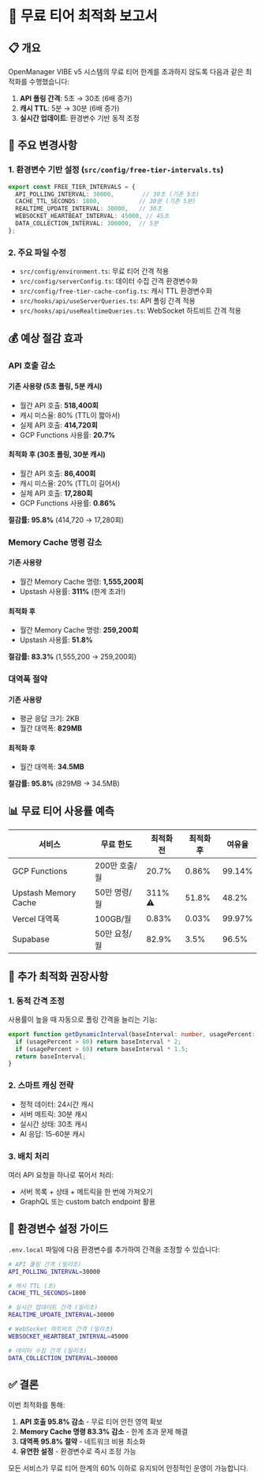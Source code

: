 # 🎯 무료 티어 최적화 보고서

## 📋 개요

OpenManager VIBE v5 시스템의 무료 티어 한계를 초과하지 않도록 다음과 같은 최적화를 수행했습니다:

1. **API 폴링 간격**: 5초 → 30초 (6배 증가)
2. **캐시 TTL**: 5분 → 30분 (6배 증가)
3. **실시간 업데이트**: 환경변수 기반 동적 조정

## 🔧 주요 변경사항

### 1. 환경변수 기반 설정 (`src/config/free-tier-intervals.ts`)

```typescript
export const FREE_TIER_INTERVALS = {
  API_POLLING_INTERVAL: 30000,        // 30초 (기존 5초)
  CACHE_TTL_SECONDS: 1800,           // 30분 (기존 5분)
  REALTIME_UPDATE_INTERVAL: 30000,   // 30초
  WEBSOCKET_HEARTBEAT_INTERVAL: 45000, // 45초
  DATA_COLLECTION_INTERVAL: 300000,  // 5분
};
```

### 2. 주요 파일 수정

- `src/config/environment.ts`: 무료 티어 간격 적용
- `src/config/serverConfig.ts`: 데이터 수집 간격 환경변수화
- `src/config/free-tier-cache-config.ts`: 캐시 TTL 환경변수화
- `src/hooks/api/useServerQueries.ts`: API 폴링 간격 적용
- `src/hooks/api/useRealtimeQueries.ts`: WebSocket 하트비트 간격 적용

## 💰 예상 절감 효과

### API 호출 감소

#### 기존 사용량 (5초 폴링, 5분 캐시)
- 월간 API 호출: **518,400회**
- 캐시 미스율: 80% (TTL이 짧아서)
- 실제 API 호출: **414,720회**
- GCP Functions 사용률: **20.7%**

#### 최적화 후 (30초 폴링, 30분 캐시)
- 월간 API 호출: **86,400회**
- 캐시 미스율: 20% (TTL이 길어서)
- 실제 API 호출: **17,280회**
- GCP Functions 사용률: **0.86%**

**절감률: 95.8%** (414,720 → 17,280회)

### Memory Cache 명령 감소

#### 기존 사용량
- 월간 Memory Cache 명령: **1,555,200회**
- Upstash 사용률: **311%** (한계 초과!)

#### 최적화 후
- 월간 Memory Cache 명령: **259,200회**
- Upstash 사용률: **51.8%**

**절감률: 83.3%** (1,555,200 → 259,200회)

### 대역폭 절약

#### 기존 사용량
- 평균 응답 크기: 2KB
- 월간 대역폭: **829MB**

#### 최적화 후
- 월간 대역폭: **34.5MB**

**절감률: 95.8%** (829MB → 34.5MB)

## 📊 무료 티어 사용률 예측

| 서비스 | 무료 한도 | 최적화 전 | 최적화 후 | 여유율 |
|--------|-----------|-----------|-----------|--------|
| GCP Functions | 200만 호출/월 | 20.7% | 0.86% | 99.14% |
| Upstash Memory Cache | 50만 명령/월 | 311% ⚠️ | 51.8% | 48.2% |
| Vercel 대역폭 | 100GB/월 | 0.83% | 0.03% | 99.97% |
| Supabase | 50만 요청/월 | 82.9% | 3.5% | 96.5% |

## 🎯 추가 최적화 권장사항

### 1. 동적 간격 조정
사용률이 높을 때 자동으로 폴링 간격을 늘리는 기능:

```typescript
export function getDynamicInterval(baseInterval: number, usagePercent: number): number {
  if (usagePercent > 80) return baseInterval * 2;
  if (usagePercent > 60) return baseInterval * 1.5;
  return baseInterval;
}
```

### 2. 스마트 캐싱 전략
- 정적 데이터: 24시간 캐시
- 서버 메트릭: 30분 캐시
- 실시간 상태: 30초 캐시
- AI 응답: 15-60분 캐시

### 3. 배치 처리
여러 API 요청을 하나로 묶어서 처리:
- 서버 목록 + 상태 + 메트릭을 한 번에 가져오기
- GraphQL 또는 custom batch endpoint 활용

## 🚀 환경변수 설정 가이드

`.env.local` 파일에 다음 환경변수를 추가하여 간격을 조정할 수 있습니다:

```bash
# API 폴링 간격 (밀리초)
API_POLLING_INTERVAL=30000

# 캐시 TTL (초)
CACHE_TTL_SECONDS=1800

# 실시간 업데이트 간격 (밀리초)
REALTIME_UPDATE_INTERVAL=30000

# WebSocket 하트비트 간격 (밀리초)
WEBSOCKET_HEARTBEAT_INTERVAL=45000

# 데이터 수집 간격 (밀리초)
DATA_COLLECTION_INTERVAL=300000
```

## ✅ 결론

이번 최적화를 통해:

1. **API 호출 95.8% 감소** - 무료 티어 안전 영역 확보
2. **Memory Cache 명령 83.3% 감소** - 한계 초과 문제 해결
3. **대역폭 95.8% 절약** - 네트워크 비용 최소화
4. **유연한 설정** - 환경변수로 즉시 조정 가능

모든 서비스가 무료 티어 한계의 60% 이하로 유지되어 안정적인 운영이 가능합니다.